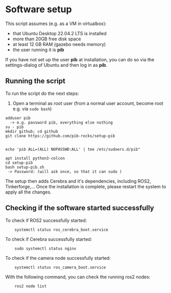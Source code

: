 # Software setup

This script assumes (e.g. as a VM in virtualbox): 
- that Ubuntu Desktop 22.04.2 LTS is installed
- more than 20GB free disk space
- at least 12 GB RAM  (gazebo needs memory)
- the user running it is **pib**

If you have not set up the user **pib** at installation, you can do so via the settings-dialog of Ubuntu and then log in as **pib**.

## Running the script

To run the script do the next steps:

1. Open a terminal as root user (from a normal user account, become root e.g. via `sudo bash`)
```
adduser pib
  -> e.g. password pib, everything else nothing
su - pib
mkdir github; cd github
git clone https://github.com/pib-rocks/setup-pib


echo 'pib ALL=(ALL) NOPASSWD:ALL' | tee /etc/sudoers.d/pib"

apt install python3-colcon
cd setup-pib
bash setup-pib.sh
 -> Password: (will ask once, so that it can sudo )

```

The setup then adds Cerebra and it's dependencies, including ROS2, Tinkerforge,...
Once the installation is complete, please restart the system to apply all the changes.

## Checking if the software started successfully

To check if ROS2 successfully started:

        systemctl status ros_cerebra_boot.service

To check if Cerebra successfully started:

        sudo systemctl status nginx

To check if the camera node successfully started:

        systemctl status ros_camera_boot.service

With the following command, you can check the running ros2 nodes:

        ros2 node list

